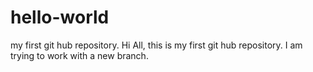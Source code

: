 # hello-world
my first git hub repository. Hi All, this is my first git hub repository. I am trying to work with a new branch.
